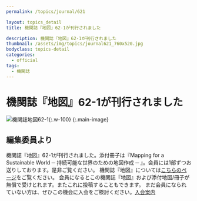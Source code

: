 ```yaml
---
permalink: /topics/journal/621

layout: topics_detail
title: 機関誌『地図』62-1が刊行されました

description: 機関誌『地図』62-1が刊行されました
thumbnail: /assets/img/topics/journal621_760x520.jpg
bodyclass: topics-detail
categories:
  - official
tags:
  - 機関誌
---
```

# 機関誌『地図』62-1が刊行されました
![機関誌地図62-1](https://jcacj.org/assets/img/topics/journal621.jpg){:.w-100}
{:.main-image}

## 編集委員より
機関誌『地図』62-1が刊行されました。添付冊子は『Mapping for a Sustainable World ─ 持続可能な世界のための地図作成 ─ 』。会員には1部ずつお送りしております。是非ご覧ください。
機関誌『地図』については[こちらのページ](https://jcacj.org/service.html)をご覧ください。
会員になるとこの機関誌『地図』および添付地図/冊子が無償で受けとれます。またこれに投稿することもできます。
まだ会員になられていない方は、ぜひこの機会に入会をご検討ください。[入会案内](https://jcacj.org/member.html)
